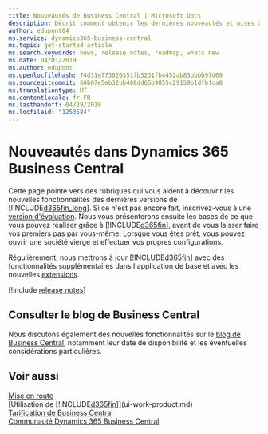 ```yaml
---
title: Nouveautés de Business Central | Microsoft Docs
description: Décrit comment obtenir les dernières nouveautés et mises à jour de Business Central.
author: edupont04
ms.service: dynamics365-business-central
ms.topic: get-started-article
ms.search.keywords: news, release notes, roadmap, whats new
ms.date: 04/01/2019
ms.author: edupont
ms.openlocfilehash: 74d31e773020351fb5231fb4452ab83bbbb97d69
ms.sourcegitcommit: 60b87e5eb32bb408dd65b9855c29159b1dfbfca8
ms.translationtype: HT
ms.contentlocale: fr-FR
ms.lasthandoff: 04/29/2019
ms.locfileid: "1253584"
---
```

# <a name="whats-new-in-dynamics-365-business-central"></a>Nouveautés dans Dynamics 365 Business Central

Cette page pointe vers des rubriques qui vous aident à découvrir les nouvelles fonctionnalités des dernières versions de [!INCLUDE[d365fin_long](includes/d365fin_long_md.md)]. Si ce n'est pas encore fait, inscrivez-vous à une [version d'évaluation](https://trials.dynamics.com/). Nous vous présenterons ensuite les bases de ce que vous pouvez réaliser grâce à [!INCLUDE[d365fin](includes/d365fin_md.md)], avant de vous laisser faire vos premiers pas par vous-même. Lorsque vous êtes prêt, vous pouvez ouvrir une société vierge et effectuer vos propres configurations.  

Régulièrement, nous mettrons à jour [!INCLUDE[d365fin](includes/d365fin_md.md)] avec des fonctionnalités supplémentaires dans l'application de base et avec les nouvelles [extensions](ui-extensions.md).  

[!include [release notes](includes/release-notes.md)]

## <a name="check-the-business-central-blog"></a>Consulter le blog de Business Central
Nous discutons également des nouvelles fonctionnalités sur le [blog de Business Central](https://community.dynamics.com/business/b/financials/), notamment leur date de disponibilité et les éventuelles considérations particulières.  

## <a name="see-also"></a>Voir aussi
[Mise en route](product-get-started.md)  
[Utilisation de [!INCLUDE[d365fin](includes/d365fin_md.md)]](ui-work-product.md)  
[Tarification de Business Central](https://dynamics.microsoft.com/en-us/business-central/overview/#pricing)  
[Communauté Dynamics 365 Business Central](https://community.dynamics.com/business/)  
